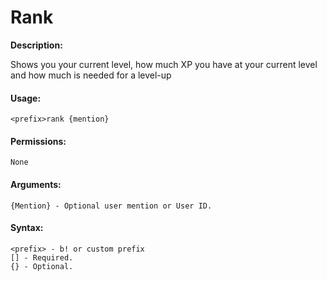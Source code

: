 # Rank

**Description:**

Shows you your current level, how much XP you have at your current level and how much is needed for a level-up

#### Usage:

```
<prefix>rank {mention}
```

#### Permissions:

```
None
```

#### Arguments:

```
{Mention} - Optional user mention or User ID.
```

#### Syntax:

```
<prefix> - b! or custom prefix
[] - Required.
{} - Optional.
```
